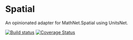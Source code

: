 # Spatial
An opinionated adapter for MathNet.Spatial using UnitsNet.

[![Build status](https://ci.appveyor.com/api/projects/status/jrhpgefql680lyb6/branch/develop?svg=true)](https://ci.appveyor.com/project/JKSnd/spatial/branch/develop)
[![Coverage Status](https://coveralls.io/repos/github/PkSound/Spatial/badge.svg?branch=develop)](https://coveralls.io/github/PkSound/Spatial?branch=develop)

